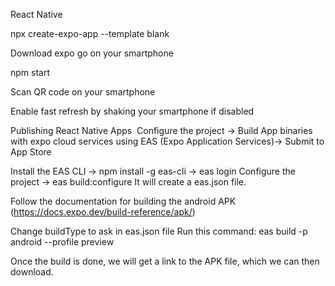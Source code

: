 React Native

npx create-expo-app --template blank <project-name>

Download expo go on your smartphone

npm start

Scan QR code on your smartphone

Enable fast refresh by shaking your smartphone if disabled


Publishing React Native Apps 
Configure the project -> Build App binaries with expo cloud services using EAS (Expo Application Services)-> Submit to App Store

Install the EAS CLI -> npm install -g eas-cli -> eas login
Configure the project -> eas build:configure
It will create a eas.json file. 

Follow the documentation for building the android APK (https://docs.expo.dev/build-reference/apk/)

Change buildType to ask in eas.json file
Run this command: eas build -p android --profile preview

Once the build is done, we will get a link to the APK file, which we can then download.
